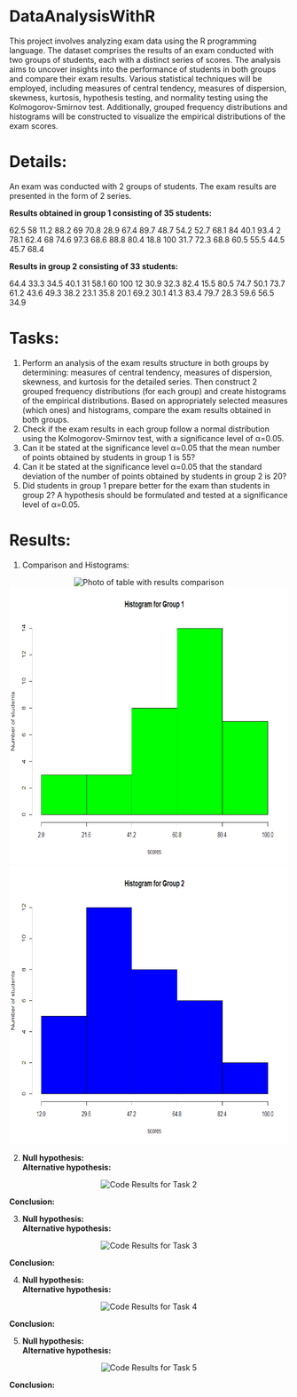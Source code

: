 # DataAnalysisWithR

This project involves analyzing exam data using the R programming language. The dataset comprises the results of an exam conducted with two groups of students, each with a distinct series of scores. The analysis aims to uncover insights into the performance of students in both groups and compare their exam results. Various statistical techniques will be employed, including measures of central tendency, measures of dispersion, skewness, kurtosis, hypothesis testing, and normality testing using the Kolmogorov-Smirnov test. Additionally, grouped frequency distributions and histograms will be constructed to visualize the empirical distributions of the exam scores.

# Details:

An exam was conducted with 2 groups of students. The exam results are presented in the form of 2 series.

**Results obtained in group 1 consisting of 35 students:**  

62.5 58 11.2 88.2 69 70.8 28.9 67.4 89.7 48.7 54.2 52.7 68.1 84 40.1 93.4 2 78.1 62.4 68 74.6 97.3 68.6 88.8 80.4 18.8 100 31.7 72.3 68.8 60.5 55.5 44.5 45.7 68.4   

**Results in group 2 consisting of 33 students:**  

64.4 33.3 34.5 40.1 31 58.1 60 100 12 30.9 32.3 82.4 15.5 80.5 74.7 50.1 73.7 61.2 43.6 49.3 38.2 23.1 35.8 20.1 69.2 30.1 41.3 83.4 79.7 28.3 59.6 56.5 34.9

# Tasks:

1. Perform an analysis of the exam results structure in both groups by determining: measures of central tendency, measures of dispersion, skewness, and kurtosis for the detailed series. Then construct 2 grouped frequency distributions (for each group) and create histograms of the empirical distributions. Based on appropriately selected measures (which ones) and histograms, compare the exam results obtained in both groups.
2. Check if the exam results in each group follow a normal distribution using the Kolmogorov-Smirnov test, with a significance level of α=0.05.
3. Can it be stated at the significance level α=0.05 that the mean number of points obtained by students in group 1 is 55?
4. Can it be stated at the significance level α=0.05 that the standard deviation of the number of points obtained by students in group 2 is 20?
5. Did students in group 1 prepare better for the exam than students in group 2? A hypothesis should be formulated and tested at a significance level of α=0.05.

# Results:

1. Comparison and Histograms:

<p align="center">
  <img src="https://github.com/AdamKuraczynski/DataAnalysisWithR/assets/145380612/76ab3f1e-f127-4f56-b626-7043a1b1995d" alt="Photo of table with results comparison" width=650> 
  <img src="Histograms\HistogramGroup1.png" alt="HistogramGroup1 Photo" height=500 width=650> <img src="Histograms\HistogramGroup2.png" alt="HistogramGroup2 Photo" height=500 width=650> 
</p>  

2. **Null hypothesis:**  
   **Alternative hypothesis:**   
<p align="center">
  <img src="https://github.com/AdamKuraczynski/DataAnalysisWithR/assets/145380612/9a86a3a2-8c2b-4120-bc7b-6ac3dc35c214" alt="Code Results for Task 2">
</p>  

  **Conclusion:**   
  
3. **Null hypothesis:**  
   **Alternative hypothesis:**    
<p align="center">
  <img src="https://github.com/AdamKuraczynski/DataAnalysisWithR/assets/145380612/201586d6-69be-404a-b572-2ca04bf00833" alt="Code Results for Task 3">
</p>  

  **Conclusion:**   
  
4. **Null hypothesis:**  
   **Alternative hypothesis:**     
<p align="center">
  <img src="https://github.com/AdamKuraczynski/DataAnalysisWithR/assets/145380612/cd69ff4a-41e3-4ef9-bd1b-cc189779c188" alt="Code Results for Task 4">
</p>  

  **Conclusion:**   
  
5. **Null hypothesis:**  
   **Alternative hypothesis:**     
<p align="center">
  <img src="https://github.com/AdamKuraczynski/DataAnalysisWithR/assets/145380612/d8cc5a60-1e61-4712-986e-d9a6d7a677b9" alt="Code Results for Task 5">
</p>  

  **Conclusion:**   
